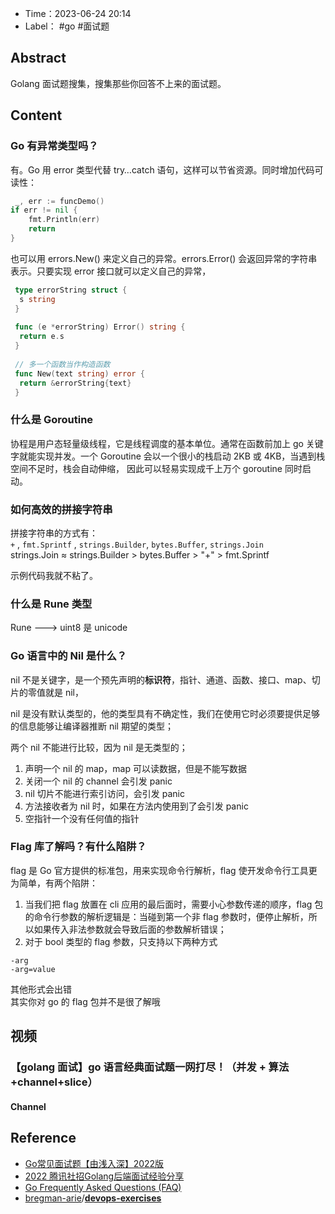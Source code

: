 - Time：2023-06-24 20:14
- Label： #go #面试题

## Abstract

Golang 面试题搜集，搜集那些你回答不上来的面试题。

## Content

### Go 有异常类型吗？

有。Go 用 error 类型代替 try…catch 语句，这样可以节省资源。同时增加代码可读性：

```go
 _, err := funcDemo()
if err != nil {
    fmt.Println(err)
    return
}
```

也可以用 errors.New() 来定义自己的异常。errors.Error() 会返回异常的字符串表示。只要实现 error 接口就可以定义自己的异常，

```go
 type errorString struct {
  s string
 }
 ​
 func (e *errorString) Error() string {
  return e.s
 }
 ​
 // 多一个函数当作构造函数
 func New(text string) error {
  return &errorString{text}
 }
```

### 什么是 Goroutine

协程是用户态轻量级线程，它是线程调度的基本单位。通常在函数前加上 go 关键字就能实现并发。一个 Goroutine 会以一个很小的栈启动 2KB 或 4KB，当遇到栈空间不足时，栈会自动伸缩， 因此可以轻易实现成千上万个 goroutine 同时启动。

### 如何高效的拼接字符串

拼接字符串的方式有：`+` , `fmt.Sprintf` , `strings.Builder`, `bytes.Buffer`, `strings.Join`  
strings.Join ≈ strings.Builder > bytes.Buffer > "+" > fmt.Sprintf

示例代码我就不粘了。

### 什么是 Rune 类型

Rune ---> uint8 是 unicode

### Go 语言中的 Nil 是什么？

nil 不是关键字，是一个预先声明的**标识符**，指针、通道、函数、接口、map、切片的零值就是 nil，  

nil 是没有默认类型的，他的类型具有不确定性，我们在使用它时必须要提供足够的信息能够让编译器推断 nil 期望的类型；

两个 nil 不能进行比较，因为 nil 是无类型的；

1. 声明一个 nil 的 map，map 可以读数据，但是不能写数据
2. 关闭一个 nil 的 channel 会引发 panic
3. nil 切片不能进行索引访问，会引发 panic
4. 方法接收者为 nil 时，如果在方法内使用到了会引发 panic
5. 空指针一个没有任何值的指针

### Flag 库了解吗？有什么陷阱？

flag 是 Go 官方提供的标准包，用来实现命令行解析，flag 使开发命令行工具更为简单，有两个陷阱：

1. 当我们把 flag 放置在 cli 应用的最后面时，需要小心参数传递的顺序，flag 包的命令行参数的解析逻辑是：当碰到第一个非 flag 参数时，便停止解析，所以如果传入非法参数就会导致后面的参数解析错误；
2. 对于 bool 类型的 flag 参数，只支持以下两种方式

```shell
-arg
-arg=value
```

其他形式会出错  
其实你对 go 的 flag 包并不是很了解哦

## 视频

### 【golang 面试】go 语言经典面试题一网打尽！（并发 + 算法 +channel+slice）

#### Channel

## Reference

- [Go常见面试题【由浅入深】2022版](https://zhuanlan.zhihu.com/p/471490292)
- [2022 腾讯社招Golang后端面试经验分享](https://zhuanlan.zhihu.com/p/507820598)
- [Go Frequently Asked Questions (FAQ)](https://go.dev/doc/faq)
- [bregman-arie](https://github.com/bregman-arie)/**[devops-exercises](https://github.com/bregman-arie/devops-exercises)**
